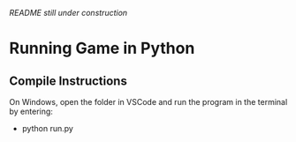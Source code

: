 *README still under construction*
# Running Game in Python

## Compile Instructions
On Windows, open the folder in VSCode and run the program in the terminal by entering:
* python run.py
